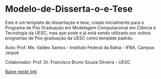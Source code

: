 # Modelo-de-Disserta-o-e-Tese
Este é um template de dissertação e tese, criado inicialmente para o Programa de Pós Graduação em Modelagem Computacional em Ciência e Tecnologia da UESC,
mas que pode e já está sendo utilizado por outros programas de Pós-graduação da UESC como template padrão.

Auto: Prof. Me. Valdex Santos - Instituto Federal da Bahia - IFBA, Campus Jequié

Colaborador: Prof. Dr. Francisco Bruno Souza Oliveira - UESC

[Baixe neste link](github.io)
